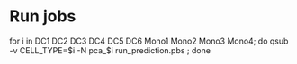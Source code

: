 # Run jobs

for i in DC1 DC2 DC3 DC4 DC5 DC6 Mono1 Mono2 Mono3 Mono4; do qsub -v CELL_TYPE=$i -N pca_$i run_prediction.pbs ; done
